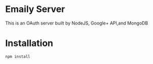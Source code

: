 # Emaily Server

This is an OAuth server built by NodeJS, Google+ API,and MongoDB

# Installation

```
npm install
```
